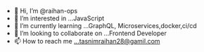 - 👋 Hi, I’m @raihan-ops
- 👀 I’m interested in ...JavaScript
- 🌱 I’m currently learning ...GraphQL, Microservices,docker,ci/cd
- 💞️ I’m looking to collaborate on ...Frontend Developer
- 📫 How to reach me ...tasnimraihan28@gamil.com

<!---
raihan-ops/raihan-ops is a ✨ special ✨ repository because its `README.md` (this file) appears on your GitHub profile.
You can click the Preview link to take a look at your changes.
--->

